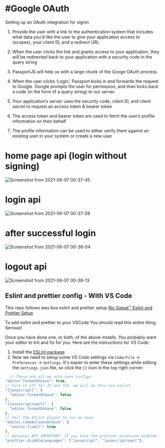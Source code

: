 # #Google OAuth

Setting up an OAuth integration for signin

1. Provide the user with a link to the authentication system that includes what data you’d like the user to give your application access to (scopes), your client ID, and a redirect URL

2. When the user clicks the link and grants access to your application, they will be redirected back to your application with a security code in the query string

3. PassportJS will help us with a large chunk of the Googe OAuth process.

4. When the user clicks ‘Login,’ Passport kicks in and forwards the request to Google. Google prompts the user for permission, and then kicks back a code (in the form of a query string) to our server.

5. Your application’s server uses the security code, client ID, and client secret to request an access token & bearer token

6. The access token and bearer token are used to fetch the user’s profile information on their behalf

7. The profile information can be used to either verify them against an existing user in your system or create a new user

# home page api (login without signing)
![Screenshot from 2021-06-07 00-37-45](https://user-images.githubusercontent.com/24487568/120937075-0a942680-c729-11eb-86d4-80e76d7cd6be.png)

# login api 
![Screenshot from 2021-06-07 00-37-59](https://user-images.githubusercontent.com/24487568/120937106-2e576c80-c729-11eb-94f2-301b62c7c124.png)

# after successful login 
![Screenshot from 2021-06-07 00-38-04](https://user-images.githubusercontent.com/24487568/120937124-48914a80-c729-11eb-92cc-dba695d30f54.png)

# logout api
![Screenshot from 2021-06-07 00-38-13](https://user-images.githubusercontent.com/24487568/120937191-b3db1c80-c729-11eb-8142-9ea17941caf1.png)

## Eslint and prettier config - With VS Code

This repo follows wes bos eslint and prettier setup [No-Sweat™ Eslint and Prettier Setup](https://github.com/wesbos/eslint-config-wesbos)

To add eslint and prettier to your VSCode You should read this entire thing. Serious!

Once you have done one, or both, of the above installs. You probably want your editor to lint and fix for you. Here are the instructions for VS Code:

1. Install the [ESLint package](https://marketplace.visualstudio.com/items?itemName=dbaeumer.vscode-eslint)
2. Now we need to setup some VS Code settings via `Code/File` → `Preferences` → `Settings`. It's easier to enter these settings while editing the `settings.json` file, so click the `{}` icon in the top right corner:

```js
  // These are all my auto-save configs
"editor.formatOnSave": true,
// turn it off for JS and JSX, we will do this via eslint
"[javascript]": {
  "editor.formatOnSave": false
},
"[javascriptreact]": {
  "editor.formatOnSave": false
},
// tell the ESLint plugin to run on save
"editor.codeActionsOnSave": {
  "source.fixAll": true
},
// Optional BUT IMPORTANT: If you have the prettier extension enabled for other languages like CSS and HTML, turn it off for JS since we are doing it through Eslint already
"prettier.disableLanguages": ["javascript", "javascriptreact"],
```
